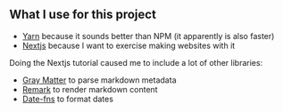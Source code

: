 ## What I use for this project
- [Yarn](https://yarnpkg.com/) because it sounds better than NPM (it apparently is also faster)
- [Nextjs](https://nextjs.org/) because I want to exercise making websites with it

Doing the Nextjs tutorial caused me to include a lot of other libraries:
- [Gray Matter](https://github.com/jonschlinkert/gray-matter) to parse markdown metadata
- [Remark](https://github.com/remarkjs/remark) to render markdown content
- [Date-fns](https://date-fns.org/) to format dates